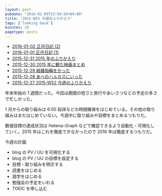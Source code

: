 ```yaml
---
layout: post
pubdate: "2016-01-03T23:59:59+09:00"
title: '2015-W53 今週のふりかえり'
tags: ['looking back']
minutes: 20
pagetype: posts
---
```

- [2016-01-02 正月日記 (2)][2016-01-02]
- [2016-01-01 正月日記 (1)][2016-01-01]
- [2015-12-31 2015 年のふりかえり][2015-12-31]
- [2015-12-30 2015 年に観た映画まとめ][2015-12-30]
- [2015-12-29 結婚指輪をかった][2015-12-29]
- [2015-12-28 あべのハルカスにいった][2015-12-28]
- [2015-12-27 2015-W52 今週のふりかえり][2015-12-27]

年末年始の 1 週間だった。今回は期間の短さと旅行やあいさつなどの予定の多さで忙しかった。

1 月からの取り組みは 6:00 起床などの時間確保をはじめている。その他の取り組みはまだはじめていない。今週中に取り組みや目標をまとめるつもりだ。

数値目標の達成状況は Hatena::Graph などで確認できるよう自動化・可視化していく。2015 年はこれを徹底できなかったので 2016 年は徹底するつもりだ。

今週の計画

- blog の PV / UU を可視化する
- blog の PV / UU の目標を設定する
- 目標・取り組みを明示する
- 読書をはじめる
- 語学をはじめる
- 勉強会の予定をいれる
- TOEIC を申し込む

[2015-12-27]: http://blog.bouzuya.net/2015/12/27/
[2015-12-28]: http://blog.bouzuya.net/2015/12/28/
[2015-12-29]: http://blog.bouzuya.net/2015/12/29/
[2015-12-30]: http://blog.bouzuya.net/2015/12/30/
[2015-12-31]: http://blog.bouzuya.net/2015/12/31/
[2016-01-01]: http://blog.bouzuya.net/2016/01/01/
[2016-01-02]: http://blog.bouzuya.net/2016/01/02/
